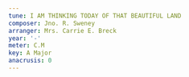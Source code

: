 ```yaml
---
tune: I AM THINKING TODAY OF THAT BEAUTIFUL LAND
composer: Jno. R. Sweney
arranger: Mrs. Carrie E. Breck
year: '-'
meter: C.M
key: A Major
anacrusis: 0
---
```

